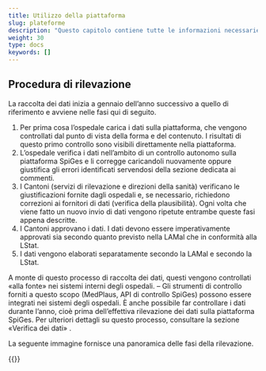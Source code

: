 ```yaml
---
title: Utilizzo della piattaforma
slug: plateforme
description: "Questo capitolo contiene tutte le informazioni necessarie per capire come funziona la piattaforma e come utilizzarla."
weight: 30
type: docs
keywords: []
---
```



## Procedura di rilevazione

La raccolta dei dati inizia a gennaio dell’anno successivo a quello di riferimento e avviene nelle fasi qui di seguito.

1. Per prima cosa l’ospedale carica i dati sulla piattaforma, che vengono controllati dal punto di vista della forma e del contenuto. I risultati di questo primo controllo sono visibili direttamente nella piattaforma.
2. L’ospedale verifica i dati nell’ambito di un controllo autonomo sulla piattaforma SpiGes e li corregge caricandoli nuovamente oppure giustifica gli errori identificati servendosi della sezione dedicata ai commenti.
3. I Cantoni (servizi di rilevazione e direzioni della sanità) verificano le giustificazioni fornite dagli ospedali e, se necessario, richiedono correzioni ai fornitori di dati (verifica della plausibilità). Ogni volta che viene fatto un nuovo invio di dati vengono ripetute entrambe queste fasi appena descritte.
4. I Cantoni approvano i dati. I dati devono essere imperativamente approvati sia secondo quanto previsto nella LAMal che in conformità alla LStat.
5. I dati vengono elaborati separatamente secondo la LAMal e secondo la LStat.

A monte di questo processo di raccolta dei dati, questi vengono controllati «alla fonte» nei sistemi interni degli ospedali. – Gli strumenti di controllo forniti a questo scopo (MedPlaus, API di controllo SpiGes) possono essere integrati nei sistemi degli ospedali. È anche possibile far controllare i dati durante l’anno, cioè prima dell’effettiva rilevazione dei dati sulla piattaforma SpiGes. Per ulteriori dettagli su questo processo, consultare la sezione «Verifica dei dati» .

La seguente immagine fornisce una panoramica delle fasi della rilevazione.

{{<insertImage image="phase_releve.jpg" class="edge max-w-90">}}
